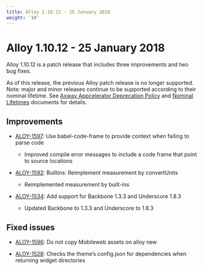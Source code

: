 ```yaml
---
title: Alloy 1.10.12 - 25 January 2018
weight: '10'
---
```


# Alloy 1.10.12 - 25 January 2018

Alloy 1.10.12 is a patch release that includes three improvements and two bug fixes.

As of this release, the previous Alloy patch release is no longer supported. Note: major and minor releases continue to be supported according to their nominal lifetime. See [Axway Appcelerator Deprecation Policy](/guide/AMPLIFY_Appcelerator_Services_Overview/Axway_Appcelerator_Deprecation_Policy/) and [Nominal Lifetimes](/guide/AMPLIFY_Appcelerator_Services_Overview/Axway_Appcelerator_Product_Lifecycle/#nominal-lifetimes) documents for details.

## Improvements

* [ALOY-1597](https://jira.appcelerator.org/browse/ALOY-1597): Use babel-code-frame to provide context when failing to parse code

    * Improved compile error messages to include a code frame that point to source locations

* [ALOY-1592](https://jira.appcelerator.org/browse/ALOY-1592): Builtins: Reimplement measurement by convertUnits

    * Reimplemented measurement by built-ins

* [ALOY-1534](https://jira.appcelerator.org/browse/ALOY-1534): Add support for Backbone 1.3.3 and Underscore 1.8.3

    * Updated Backbone to 1.3.3 and Underscore to 1.8.3

## Fixed issues

* [ALOY-1596](https://jira.appcelerator.org/browse/ALOY-1596): Do not copy Mobileweb assets on alloy new

* [ALOY-1528](https://jira.appcelerator.org/browse/ALOY-1528): Checks the theme’s config.json for dependencies when returning widget directories
